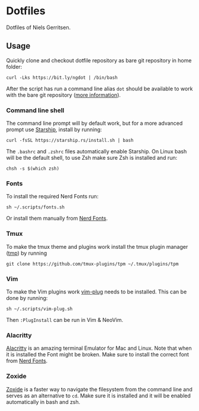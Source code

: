 # Dotfiles

Dotfiles of Niels Gerritsen.

## Usage

Quickly clone and checkout dotfile repository as bare git repository in home folder:

```
curl -Lks https://bit.ly/ngdot | /bin/bash
```

After the script has run a command line alias `dot` should be available to work with the bare git repository ([more information](https://www.atlassian.com/git/tutorials/dotfiles)).

### Command line shell

The command line prompt will by default work, but for a more advanced prompt use [Starship](https://starship.rs/), install by running:

```
curl -fsSL https://starship.rs/install.sh | bash
```

The `.bashrc` and `.zshrc` files automatically enable Starship. On Linux bash will be the default shell, to use Zsh make sure Zsh is installed and run:

```
chsh -s $(which zsh)
```

### Fonts

To install the required Nerd Fonts run:

```
sh ~/.scripts/fonts.sh
```

Or install them manually from [Nerd Fonts](https://www.nerdfonts.com/).

### Tmux

To make the tmux theme and plugins work install the tmux plugin manager ([tmp](https://github.com/tmux-plugins/tpm)) by running

```
git clone https://github.com/tmux-plugins/tpm ~/.tmux/plugins/tpm
```

### Vim

To make the Vim plugins work [vim-plug](https://github.com/junegunn/vim-plug) needs to be installed. This can be done by running:

```
sh ~/.scripts/vim-plug.sh
```

Then `:PlugInstall` can be run in Vim & NeoVim.

### Alacritty

[Alacritty](https://github.com/alacritty/alacritty) is an amazing terminal Emulator for Mac and Linux. Note that when it is installed the Font might be broken. Make sure to install the correct font from [Nerd Fonts](https://www.nerdfonts.com/).

### Zoxide

[Zoxide](https://github.com/ajeetdsouza/zoxide) is a faster way to navigate the filesystem from the command line and serves as an alternative to `cd`. Make sure it is installed and it will be enabled automatically in bash and zsh.
